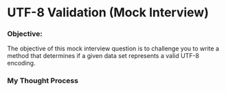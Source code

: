 # UTF-8 Validation (Mock Interview)

### Objective:
The objective of this mock interview question is to challenge you to write a method that determines if a given data set represents a valid UTF-8 encoding.

### My Thought Process
